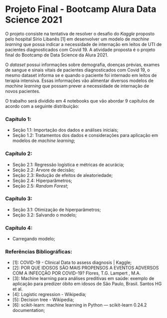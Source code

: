 # Projeto Final - Bootcamp Alura Data Science 2021

O projeto consiste na tentativa de resolver o desafio do *Kaggle* proposto pelo hospital Sírio Libanês [1] em desenvolver um modelo de *machine learning* que possa indicar a necessidade de internação em leitos de UTI de pacientes diagnosticados com Covid 19. A atividade proposta é o projeto final do Bootcamp de Data Science da Alura 2021.

O *dataset* possui informações sobre demografia, doenças prévias, exames de sangue e sinais vitais de pacientes diagnosticados com Covid 19, o mesmo dataset informa se e quando o paciente foi internado em leitos de terapia intensiva. Essas informações vão alimentar diversos modelos de *machine learning* que possam prever a necessidade de internação de novos pacientes.

O trabalho será dividido em 4 notebooks que vão abordar 9 capítulos de acordo com a seguinte distribuição:

### Capítulo 1:
- Seção 1.1: Importação dos dados e análises iniciais;
- Seção 1.2: Tratamentos dos dados e considerações para aplicação em modelos de *machine learning*;

### Capítulo 2:
- Seção 2.1: Regressão logística e métricas de acurácia;
- Seção 2.2: Árvore de decisão;
- Seção 2.3: Redução de efeitos de aleatoriedade;
- Seção 2.4: Hiperparâmetros;
- Seção 2.5: *Random Forest*;

### Capítulo 3:
- Seção 3.1: Otimização de hiperparâmetros;
- Seção 3.2: Salvando o modelo;

### Capítulo 4:
- Carregando modelo;

### Referências Bibliográficas:
- [1]: COVID-19 - Clinical Data to assess diagnosis | Kaggle;
- [2]: POR QUE IDOSOS SÃO MAIS PROPENSOS A EVENTOS ADVERSOS COM A INFECÇÃO POR COVID-19? Flores, T.G. Lampert , M.A.
- [3]: Machine learning para análises preditivas em saúde: exemplo de aplicação para predizer óbito em idosos de São Paulo, Brasil. Santos HG et al.
- [4]: Logistic regression - Wikipedia;
- [5]: Decision tree - Wikipedia;
- [6]: scikit-learn: machine learning in Python — scikit-learn 0.24.2 documentation;
